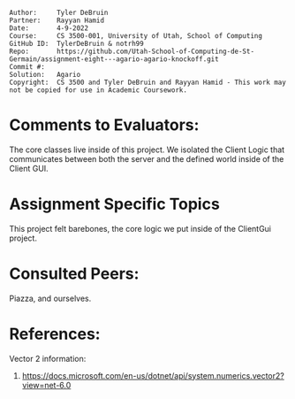 ```
Author:     Tyler DeBruin
Partner:    Rayyan Hamid
Date:       4-9-2022
Course:     CS 3500-001, University of Utah, School of Computing
GitHub ID:  TylerDeBruin & notrh99
Repo:       https://github.com/Utah-School-of-Computing-de-St-Germain/assignment-eight---agario-agario-knockoff.git
Commit #:   
Solution:   Agario
Copyright:  CS 3500 and Tyler DeBruin and Rayyan Hamid - This work may not be copied for use in Academic Coursework.
```

# Comments to Evaluators:

The core classes live inside of this project. We isolated the Client Logic that communicates between both the server and the defined world inside of the Client GUI.

# Assignment Specific Topics

This project felt barebones, the core logic we put inside of the ClientGui project.


# Consulted Peers:

Piazza, and ourselves.

# References:

Vector 2 information:
1. https://docs.microsoft.com/en-us/dotnet/api/system.numerics.vector2?view=net-6.0 